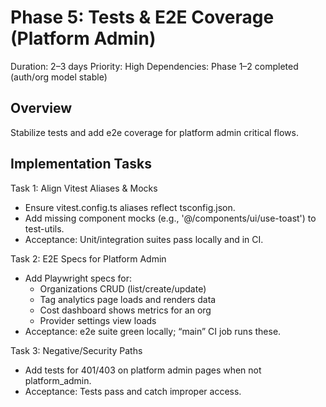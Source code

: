 # Phase 5: Tests & E2E Coverage (Platform Admin)

Duration: 2–3 days
Priority: High
Dependencies: Phase 1–2 completed (auth/org model stable)

## Overview
Stabilize tests and add e2e coverage for platform admin critical flows.

## Implementation Tasks

Task 1: Align Vitest Aliases & Mocks
- Ensure vitest.config.ts aliases reflect tsconfig.json.
- Add missing component mocks (e.g., '@/components/ui/use-toast') to test-utils.
- Acceptance: Unit/integration suites pass locally and in CI.

Task 2: E2E Specs for Platform Admin
- Add Playwright specs for:
  - Organizations CRUD (list/create/update)
  - Tag analytics page loads and renders data
  - Cost dashboard shows metrics for an org
  - Provider settings view loads
- Acceptance: e2e suite green locally; “main” CI job runs these.

Task 3: Negative/Security Paths
- Add tests for 401/403 on platform admin pages when not platform_admin.
- Acceptance: Tests pass and catch improper access.

